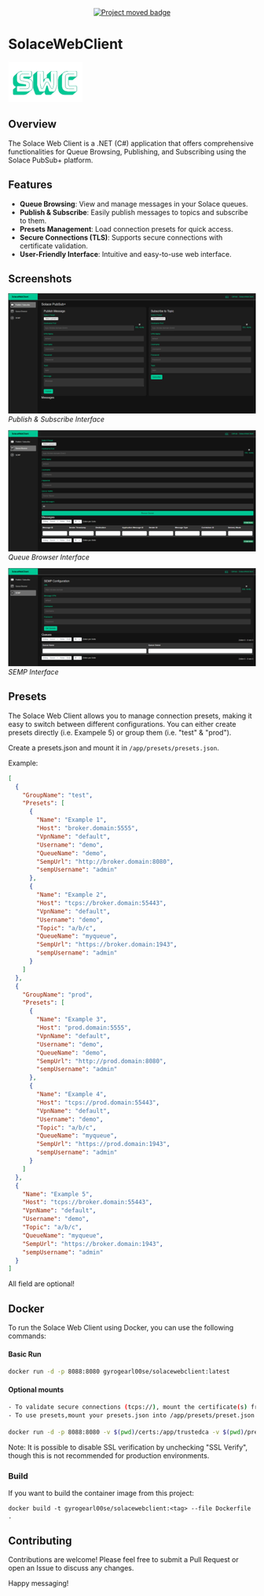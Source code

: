 <div align="center">
  <a href="https://github.com/solacecommunity/solace-web-client">
    <img 
      src="https://img.shields.io/badge/This_project_continues_here-Click-red" 
      width="80%" 
      title="Project moved" 
      alt="Project moved badge" />
  </a>
</div>



# SolaceWebClient
<img src="wwwroot/favicon.png" width="30%">

## Overview
The Solace Web Client is a .NET (C#) application that offers comprehensive functionalities for Queue Browsing, Publishing, and Subscribing using the Solace PubSub+ platform.

## Features
- **Queue Browsing**: View and manage messages in your Solace queues.
- **Publish & Subscribe**: Easily publish messages to topics and subscribe to them.
- **Presets Management**: Load connection presets for quick access.
- **Secure Connections (TLS)**: Supports secure connections with certificate validation.
- **User-Friendly Interface**: Intuitive and easy-to-use web interface.

## Screenshots
![Publish & Subscribe](docs/SolaceWebClient-Pub_Sub.png)
*Publish & Subscribe Interface*

![Queue Browser](docs/SolaceWebClient-Queue_Browser.png)
*Queue Browser Interface*

![SEMP](docs/SolaceWebClient-SEMP.png)
*SEMP Interface*


## Presets
The Solace Web Client allows you to manage connection presets, making it easy to switch between different configurations.
You can either create presets directly (i.e. Exampele 5) or group them (i.e. "test" & "prod").

Create a presets.json and mount it in `/app/presets/presets.json`.

Example:
```json
[
  {
    "GroupName": "test",
    "Presets": [
      {
        "Name": "Example 1",
        "Host": "broker.domain:5555",
        "VpnName": "default",
        "Username": "demo",
        "QueueName": "demo",
        "SempUrl": "http://broker.domain:8080",
        "sempUsername": "admin"
      },
      {
        "Name": "Example 2",
        "Host": "tcps://broker.domain:55443",
        "VpnName": "default",
        "Username": "demo",
        "Topic": "a/b/c",
        "QueueName": "myqueue",
        "SempUrl": "https://broker.domain:1943",
        "sempUsername": "admin"
      }
    ]
  },
  {
    "GroupName": "prod",
    "Presets": [
      {
        "Name": "Example 3",
        "Host": "prod.domain:5555",
        "VpnName": "default",
        "Username": "demo",
        "QueueName": "demo",
        "SempUrl": "http://prod.domain:8080",
        "sempUsername": "admin"
      },
      {
        "Name": "Example 4",
        "Host": "tcps://prod.domain:55443",
        "VpnName": "default",
        "Username": "demo",
        "Topic": "a/b/c",
        "QueueName": "myqueue",
        "SempUrl": "https://prod.domain:1943",
        "sempUsername": "admin"
      }
    ]
  },
  {
    "Name": "Example 5",
    "Host": "tcps://broker.domain:55443",
    "VpnName": "default",
    "Username": "demo",
    "Topic": "a/b/c",
    "QueueName": "myqueue",
    "SempUrl": "https://broker.domain:1943",
    "sempUsername": "admin"
  }
]

```

All field are optional!

## Docker
To run the Solace Web Client using Docker, you can use the following commands:

#### Basic Run
```sh
docker run -d -p 8088:8080 gyrogearl00se/solacewebclient:latest
```

#### Optional mounts
```sh
- To validate secure connections (tcps://), mount the certificate(s) from your desired endpoint(s) in the /app/trustedca directory.
- To use presets,mount your presets.json into /app/presets/preset.json

docker run -d -p 8088:8080 -v $(pwd)/certs:/app/trustedca -v $(pwd)/presets.json:/app/presets/presets.json gyrogearl00se/solacewebclient:latest
```

Note: It is possible to disable SSL verification by unchecking "SSL Verify", though this is not recommended for production environments.

### Build
If you want to build the container image from this project:
```
docker build -t gyrogearl00se/solacewebclient:<tag> --file Dockerfile .
```

## Contributing
Contributions are welcome! Please feel free to submit a Pull Request or open an Issue to discuss any changes.


Happy messaging!
